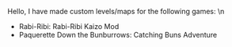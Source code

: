 Hello, I have made custom levels/maps for the following games: \n
- Rabi-Ribi: Rabi-Ribi Kaizo Mod
- Paquerette Down the Bunburrows: Catching Buns Adventure
